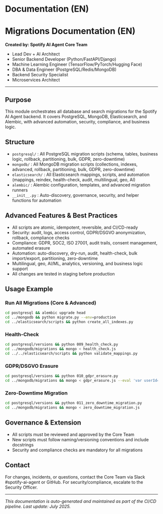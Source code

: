# Documentation (EN)

# Migrations Documentation (EN)

**Created by: Spotify AI Agent Core Team**
- Lead Dev + AI Architect
- Senior Backend Developer (Python/FastAPI/Django)
- Machine Learning Engineer (TensorFlow/PyTorch/Hugging Face)
- DBA & Data Engineer (PostgreSQL/Redis/MongoDB)
- Backend Security Specialist
- Microservices Architect

---

## Purpose
This module orchestrates all database and search migrations for the Spotify AI Agent backend. It covers PostgreSQL, MongoDB, Elasticsearch, and Alembic, with advanced automation, security, compliance, and business logic.

## Structure
- `postgresql/` : All PostgreSQL migration scripts (schema, tables, business logic, rollback, partitioning, bulk, GDPR, zero-downtime)
- `mongodb/` : All MongoDB migration scripts (collections, indexes, advanced, rollback, partitioning, bulk, GDPR, zero-downtime)
- `elasticsearch/` : All Elasticsearch mappings, scripts, and automation (mappings, reindex, health-check, audit, multilingual, geo, AI)
- `alembic/` : Alembic configuration, templates, and advanced migration runners
- `__init__.py` : Auto-discovery, governance, security, and helper functions for automation

## Advanced Features & Best Practices
- All scripts are atomic, idempotent, reversible, and CI/CD-ready
- Security: audit, logs, access control, GDPR/DSGVO anonymization, rollback, compliance checks
- Compliance: GDPR, SOC2, ISO 27001, audit trails, consent management, automated erasure
- Automation: auto-discovery, dry-run, audit, health-check, bulk import/export, partitioning, zero-downtime
- Multilingual, geo, AI/ML, analytics, versioning, and business logic support
- All changes are tested in staging before production

## Usage Example
### Run All Migrations (Core & Advanced)
```bash
cd postgresql && alembic upgrade head
cd ../mongodb && python migrate.py --env=production
cd ../elasticsearch/scripts && python create_all_indexes.py
```

### Health-Check
```bash
cd postgresql/versions && python 009_health_check.py
cd ../mongodb/migrations && mongo < health_check.js
cd ../../elasticsearch/scripts && python validate_mappings.py
```

### GDPR/DSGVO Erasure
```bash
cd postgresql/versions && python 010_gdpr_erasure.py
cd ../mongodb/migrations && mongo < gdpr_erasure.js --eval 'var userId="..."'
```

### Zero-Downtime Migration
```bash
cd postgresql/versions && python 011_zero_downtime_migration.py
cd ../mongodb/migrations && mongo < zero_downtime_migration.js
```

## Governance & Extension
- All scripts must be reviewed and approved by the Core Team
- New scripts must follow naming/versioning conventions and include docstrings
- Security and compliance checks are mandatory for all migrations

## Contact
For changes, incidents, or questions, contact the Core Team via Slack #spotify-ai-agent or GitHub. For security/compliance, escalate to the Security Officer.

---

*This documentation is auto-generated and maintained as part of the CI/CD pipeline. Last update: July 2025.*

